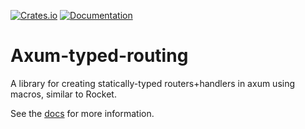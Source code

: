 [![Crates.io](https://img.shields.io/crates/v/axum-typed-routing)](https://crates.io/crates/axum-typed-routing)
[![Documentation](https://docs.rs/axum-typed-routing/badge.svg)](https://docs.rs/axum-typed-routing)

# Axum-typed-routing
A library for creating statically-typed routers+handlers in axum using macros, similar to Rocket.

See the [docs](https://docs.rs/axum-controller) for more information.

